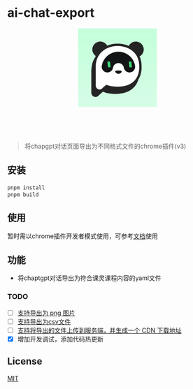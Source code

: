 # ai-chat-export
<p align="center">
    <a href="#" target="_blank" rel="noopener noreferrer">
        <img width="180" src="./public/icon.png" alt="logo">
    </a>
</p>
<br/>
<p align="center">
</p>
<br/>

> 将chapgpt对话页面导出为不同格式文件的chrome插件(v3)

## 安装
``` shell
pnpm install
pnpm build
```

## 使用
暂时需以chrome插件开发者模式使用，可参考[文档](https://forchangesz.feishu.cn/docx/VGgOdOJBeoFJDvxytdoc2PZAnlc)使用

## 功能
- 将chaptgpt对话导出为符合课灵课程内容的yaml文件


### TODO
- [ ] [支持导出为 png 图片](https://github.com/AIOS-club/ai-chat-export/issues/2)
- [ ] [支持导出为csv文件](https://github.com/AIOS-club/ai-chat-export/issues/1)
- [ ] [支持将导出的文件上传到服务端，并生成一个 CDN 下载地址](https://github.com/AIOS-club/ai-chat-export/issues/4)
- [X] 增加开发调试，添加代码热更新

## License
[MIT](./LICENSE)